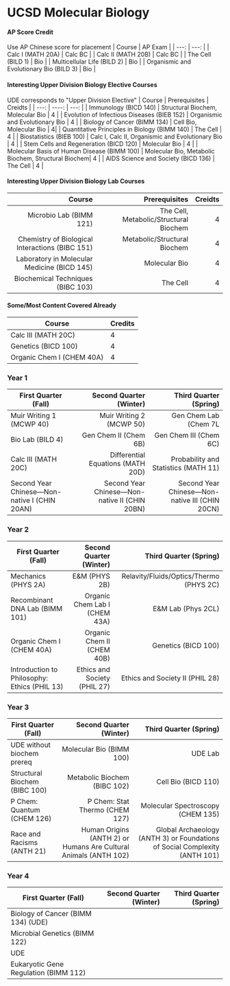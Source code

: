 # UCSD Molecular Biology

#### AP Score Credit 
Use AP Chinese score for placement
| Course  | AP Exam | 
| ---: | ---: | 
| Calc I (MATH 20A) | Calc BC | 
 | Calc II (MATH 20B) | Calc BC | 
| The Cell (BILD 1) | Bio |
| Multicellular Life (BILD 2) | Bio |
| Organismic and Evolutionary Bio (BILD 3) | Bio |

#### Interesting Upper Division Biology Elective Courses 
UDE corresponds to "Upper Division Elective"
| Course | Prerequisites | Creidts | 
| ---: | ----: | ---: | 
| Immunology (BICD 140) | Structural Biochem, Molecular Bio | 4 | 
| Evolution of Infectious Diseases (BIEB 152) | Organismic and Evolutionary Bio | 4 | 
| Biology of Cancer (BIMM 134) | Cell Bio, Molecular Bio | 4| 
| Quantitative Principles in Biology (BIMM 140) | The Cell | 4 | 
| Biostatistics (BIEB 100) | Calc I, Calc II, Organismic and Evolutionary Bio | 4 | 
| Stem Cells and Regeneration (BICD 120) | Molecular Bio | 4 |
| Molecular Basis of Human Disease (BIMM 100) | Molecular Bio, Metabolic Biochem, Structural Biochem| 4 | 
| AIDS Science and Society (BICD 136) | The Cell | 4 | 

#### Interesting Upper Division Biology Lab Courses 
| Course | Prerequisites | Creidts | 
| ---: | ----: | ---: | 
| Microbio Lab (BIMM 121) | The Cell, Metabolic/Structural Biochem | 4 | 
| Chemistry of Biological Interactions (BIBC 151) | Metabolic/Structural Biochem | 4 | 
| Laboratory in Molecular Medicine (BICD 145) | Molecular Bio | 4 | 
| Biochemical Techniques (BIBC 103) | The Cell | 4 |

#### Some/Most Content Covered Already 
|Course|Credits|
|-|-|
| Calc III (MATH 20C) | 4 | 
| Genetics (BICD 100) | 4 |
| Organic Chem I (CHEM 40A) | 4 | 

### Year 1 
| First Quarter (Fall)        | Second Quarter (Winter)          | Third Quarter (Spring)  |
| ------------- |-------------:| -----:|
| Muir Writing 1 (MCWP 40) | Muir Writing 2 (MCWP 50) | Gen Chem Lab (Chem 7L  | 
| Bio Lab (BILD 4) | Gen Chem II (Chem 6B) | Gen Chem III (Chem 6C) | 
| Calc III (MATH 20C) | Differential Equations (MATH 20D) | Probability and Statistics (MATH 11) | 
| Second Year Chinese—Non-native I (CHIN 20AN) | Second Year Chinese—Non-native II (CHIN 20BN) |Second Year Chinese—Non-native III (CHIN 20CN) | 

### Year 2
| First Quarter (Fall)        | Second Quarter (Winter)          | Third Quarter (Spring)  |
| ------------- |-------------:| -----:|
| Mechanics (PHYS 2A) | E&M (PHYS 2B) | Relavity/Fluids/Optics/Thermo (PHYS 2C) | 
| Recombinant DNA Lab (BIMM 101) | Organic Chem Lab I (CHEM 43A) | E&M Lab (Phys 2CL) | 
| Organic Chem I (CHEM 40A) | Organic Chem II (CHEM 40B) | Genetics (BICD 100) | 
| Introduction to Philosophy: Ethics (PHIL 13) | Ethics and Society (PHIL 27) | Ethics and Society II (PHIL 28) | 


### Year 3 
| First Quarter (Fall)        | Second Quarter (Winter)          | Third Quarter (Spring)  |
| ------------- |-------------:| -----:|
| UDE without biochem prereq | Molecular Bio (BIMM 100) | UDE Lab | 
| Structural Biochem (BIBC 100) | Metabolic Biochem (BIBC 102) | Cell Bio (BICD 110) | 
| P Chem: Quantum (CHEM 126) | P Chem: Stat Thermo (CHEM 127) | Molecular Spectroscopy (CHEM 135)  | 
| Race and Racisms (ANTH 21) | Human Origins (ANTH 2) or Humans Are Cultural Animals (ANTH 102) | Global Archaeology (ANTH 3) or Foundations of Social Complexity (ANTH 101) | 


### Year 4 
| First Quarter (Fall)        | Second Quarter (Winter)          | Third Quarter (Spring)  |
| ------------- |-------------:| -----:|
| Biology of Cancer (BIMM 134) (UDE) |  |  | 
| Microbial Genetics (BIMM 122) | | | 
| UDE | | | 
| Eukaryotic Gene Regulation (BIMM 112) | | | 